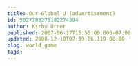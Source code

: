 ```yaml
---
title: Our Global U (advertisement)
id: 5027783278182274394
author: Kirby Urner
published: 2007-06-17T15:55:00.000-07:00
updated: 2008-12-10T07:39:06.119-08:00
blog: world_game
tags: 
---
```


